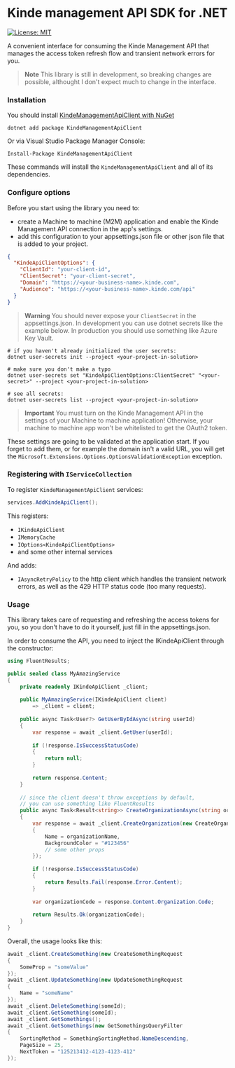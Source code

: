 Kinde management API SDK for .NET
=================================
[![License: MIT](https://img.shields.io/badge/License-MIT-yellow.svg)](https://github.com/matthewrosse/kinde-management-api-dotnet-sdk/blob/main/LICENSE)

A convenient interface for consuming the Kinde Management API
that manages the access token refresh flow
and transient network errors for you.

> **Note**
> This library is still in development, so breaking changes are possible, althought I don't expect much to change in the
> interface.

### Installation

You should install [KindeManagementApiClient with NuGet](https://nuget.org/packages/KindeManagementApiClient)

```shell
dotnet add package KindeManagementApiClient
```

Or via Visual Studio Package Manager Console:

```shell
Install-Package KindeManagementApiClient
```

These commands will install the `KindeManagementApiClient` and all of its dependencies.

### Configure options

Before you start using the library you need to:

- create a Machine to machine (M2M) application and enable the Kinde Management API connection in
  the app's settings.
- add this configuration
  to your appsettings.json file or other json file that is added to your project.

```json
{
  "KindeApiClientOptions": {
    "ClientId": "your-client-id",
    "ClientSecret": "your-client-secret",
    "Domain": "https://<your-business-name>.kinde.com",
    "Audience": "https://<your-business-name>.kinde.com/api"
  }
}
```

> **Warning**
> You should never expose your `ClientSecret` in the appsettings.json. In development
> you can use dotnet secrets like the example below. In production you should use something like
> Azure Key Vault.

```shell
# if you haven't already initialized the user secrets:
dotnet user-secrets init --project <your-project-in-solution>

# make sure you don't make a typo
dotnet user-secrets set "KindeApiClientOptions:ClientSecret" "<your-secret>" --project <your-project-in-solution>

# see all secrets:
dotnet user-secrets list --project <your-project-in-solution>
```

> **Important**
> You must turn on the Kinde Management API in the settings of your Machine to machine application!
> Otherwise, your machine to machine app won't be whitelisted to get the OAuth2 token.

These settings are going to be validated
at the application start. If you forget to add them, or for example the domain isn't a valid URL,
you will get the `Microsoft.Extensions.Options.OptionsValidationException` exception.

### Registering with `IServiceCollection`

To register `KindeManagementApiClient` services:

```csharp
services.AddKindeApiClient();
```

This registers:

- `IKindeApiClient`
- `IMemoryCache`
- `IOptions<KindeApiClientOptions>`
- and some other internal services

And adds:

- `IAsyncRetryPolicy` to the http client which handles the transient network errors, as well as the 429 HTTP status code
  (too many requests).

### Usage

This library takes care of requesting and refreshing the access tokens for you,
so you don't have to do it yourself, just fill in the appsettings.json.

In order to consume the API, you need to inject the IKindeApiClient through the constructor:

```csharp
using FluentResults;

public sealed class MyAmazingService
{
    private readonly IKindeApiClient _client;
    
    public MyAmazingService(IKindeApiClient client)
        => _client = client;
    
    public async Task<User?> GetUserByIdAsync(string userId)
    {
        var response = await _client.GetUser(userId);
        
        if (!response.IsSuccessStatusCode)
        {
            return null;
        }
        
        return response.Content;
    }
    
    // since the client doesn't throw exceptions by default,
    // you can use something like FluentResults
    public async Task<Result<string>> CreateOrganizationAsync(string organizationName)
    {
        var response = await _client.CreateOrganization(new CreateOrganizationRequest
        {
            Name = organizationName,
            BackgroundColor = "#123456"
            // some other props
        });
        
        if (!response.IsSuccessStatusCode)
        {
            return Results.Fail(response.Error.Content);
        }
        
        var organizationCode = response.Content.Organization.Code; 
        
        return Results.Ok(organizationCode);
    }
}
```

Overall, the usage looks like this:

```csharp
await _client.CreateSomething(new CreateSomethingRequest 
{ 
    SomeProp = "someValue" 
});
await _client.UpdateSomething(new UpdateSomethingRequest 
{ 
    Name = "someName" 
});
await _client.DeleteSomething(someId);
await _client.GetSomething(someId);
await _client.GetSomethings();
await _client.GetSomethings(new GetSomethingsQueryFilter 
{ 
    SortingMethod = SomethingSortingMethod.NameDescending,
    PageSize = 25, 
    NextToken = "125213412-4123-4123-412"
});
```
